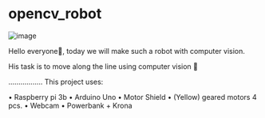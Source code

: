 # opencv_robot
![image](https://github.com/EgorArd/Photo/blob/main/Без%20имени.png)

Hello everyone👋, today we will make such a robot with computer vision.

His task is to move along the line using computer vision 👀

.................
This project uses:

• Raspberry pi 3b
• Arduino Uno 
• Motor Shield 
• (Yellow) geared motors 4 pcs. 
• Webcam 
• Powerbank + Krona  







   





